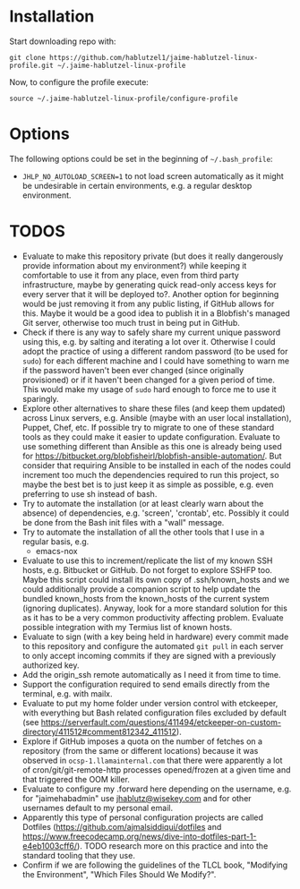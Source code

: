 # Installation #

Start downloading repo with:

```
git clone https://github.com/hablutzel1/jaime-hablutzel-linux-profile.git ~/.jaime-hablutzel-linux-profile
```

Now, to configure the profile execute:

```
source ~/.jaime-hablutzel-linux-profile/configure-profile
```

# Options #

The following options could be set in the beginning of `~/.bash_profile`:

- `JHLP_NO_AUTOLOAD_SCREEN=1` to not load screen automatically as it might be undesirable in certain environments, e.g. a regular desktop environment.

# TODOS #

* Evaluate to make this repository private (but does it really dangerously provide information about my environment?) while keeping it comfortable to use it from any place, even from third party infrastructure, maybe by generating quick read-only access keys for every server that it will be deployed to?. Another option for beginning would be just removing it from any public listing, if GitHub allows for this. Maybe it would be a good idea to publish it in a Blobfish's managed Git server, otherwise too much trust in being put in GitHub.
* Check if there is any way to safely share my current unique password using this, e.g. by salting and iterating a lot over it. Otherwise I could adopt the practice of using a different random password (to be used for `sudo`) for each different machine and I could have something to warn me if the password haven't been ever changed (since originally provisioned) or if it haven't been changed for a given period of time. This would make my usage of `sudo` hard enough to force me to use it sparingly.
* Explore other alternatives to share these files (and keep them updated) across Linux servers, e.g. Ansible (maybe with an user local installation), Puppet, Chef, etc. If possible try to migrate to one of these standard tools as they could make it easier to update configuration. Evaluate to use something different than Ansible as this one is already being used for https://bitbucket.org/blobfisheirl/blobfish-ansible-automation/. But consider that requiring Ansible to be installed in each of the nodes could increment too much the dependencies required to run this project, so maybe the best bet is to just keep it as simple as possible, e.g. even preferring to use sh instead of bash.
* Try to automate the installation (or at least clearly warn about the absence) of dependencies, e.g. 'screen', 'crontab', etc. Possibly it could be done from the Bash init files with a "wall" message.
* Try to automate the installation of all the other tools that I use in a regular basis, e.g.
  * emacs-nox
* Evaluate to use this to increment/replicate the list of my known SSH hosts, e.g. Bitbucket or GitHub. Do not forget to explore SSHFP too. Maybe this script could install its own copy of .ssh/known_hosts and we could additionally provide a companion script to help update the bundled known_hosts from the known_hosts of the current system (ignoring duplicates). Anyway, look for a more standard solution for this as it has to be a very common productivity affecting problem. Evaluate possible integration with my Termius list of known hosts.
* Evaluate to sign (with a key being held in hardware) every commit made to this repository and configure the automated `git pull` in each server to only accept incoming commits if they are signed with a previously authorized key.
* Add the origin_ssh remote automatically as I need it from time to time.
* Support the configuration required to send emails directly from the terminal, e.g. with mailx.
* Evaluate to put my home folder under version control with etckeeper, with everything but Bash related configuration files excluded by default (see https://serverfault.com/questions/411494/etckeeper-on-custom-directory/411512#comment812342_411512).
* Explore if GitHub imposes a quota on the number of fetches on a repository (from the same or different locations) because it was observed in `ocsp-1.llamainternal.com` that there were apparently a lot of cron/git/git-remote-http processes opened/frozen at a given time and that triggered the OOM killer.
* Evaluate to configure my .forward here depending on the username, e.g. for "jaimehabadmin" use jhablutz@wisekey.com and for other usernames default to my personal email.
* Apparently this type of personal configuration projects are called Dotfiles (https://github.com/ajmalsiddiqui/dotfiles and https://www.freecodecamp.org/news/dive-into-dotfiles-part-1-e4eb1003cff6/). TODO research more on this practice and into the standard tooling that they use.
* Confirm if we are following the guidelines of the TLCL book, "Modifying the Environment", "Which Files Should We Modify?".
